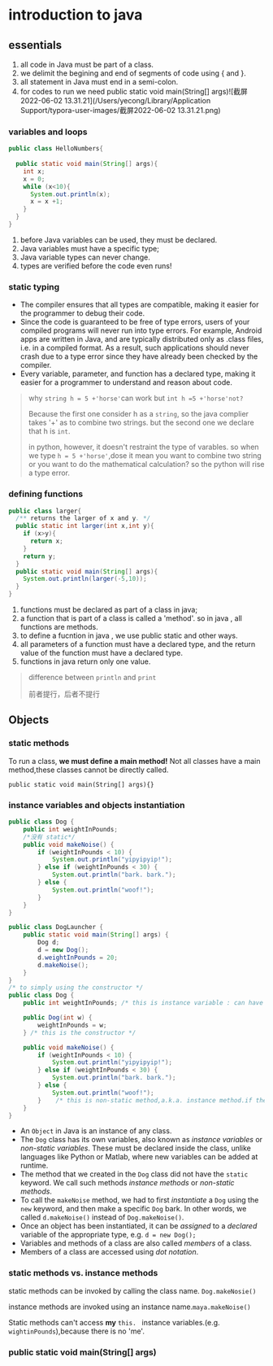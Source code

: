 # introduction to java

## essentials

1. all code in Java must be part of a class.
2. we delimit the begining and end of segments of code using { and }.
3. all statement in Java must end in a semi-colon.
4. for codes to run we need public static void main(String[] args)![截屏2022-06-02 13.31.21](/Users/yecong/Library/Application Support/typora-user-images/截屏2022-06-02 13.31.21.png)

### variables and loops

```java
public class HelloNumbers{
  
  public static void main(String[] args){
    int x;
    x = 0;
    while (x<10){
      System.out.println(x);
      x = x +1;
    }
  }
}
```

1. before Java variables can be used, they must be declared.
2. Java variables must have a specific type;
3. Java variable types can never change.
4. types are verified before the code even runs!

### static typing

- The compiler ensures that all types are compatible, making it easier for the programmer to debug their code.
- Since the code is guaranteed to be free of type errors, users of your compiled programs will never run into type errors. For example, Android apps are written in Java, and are typically distributed only as .class files, i.e. in a compiled format. As a result, such applications should never crash due to a type error since they have already been checked by the compiler.
- Every variable, parameter, and function has a declared type, making it easier for a programmer to understand and reason about code.

> why `string h = 5 +'horse'`can work but `int h =5 +'horse'not?`
>
> Because the first one consider h as a `string`, so the java complier takes '+' as to combine two strings. but the second one we declare that h is `int`.
>
> in python, however, it doesn't restraint the type of varables. so when we type `h = 5 +'horse'`,dose it mean you want to combine two string or you want to do the mathematical calculation? so the python will rise a type error.



### defining functions

```java
public class larger{
  /** returns the larger of x and y. */
  public static int larger(int x,int y){
    if (x>y){
      return x;
    }
    return y;
  }
  public static void main(String[] args){
    System.out.println(larger(-5,10));
  }
}
```

1. functions must be declared as part of a class in java;
2. a function that is part of a class is called a 'method'. so in java , all functions are methods.
3. to define a fucntion in java , we use public static and other ways.
4. all parameters of a function must have a declared type, and the return value of the function must have a declared type.
5. functions in java return only one value.

> difference between `println` and `print`
>
> 前者提行，后者不提行



## Objects

### static methods

To run a class, **we must define a main method!** Not all classes have a main method,these classes cannot be directly called.

`public static void main(String[] args){}`

### instance variables and objects instantiation

```java
public class Dog {
    public int weightInPounds;
    /*没有 static*/
    public void makeNoise() {
        if (weightInPounds < 10) {
            System.out.println("yipyipyip!");
        } else if (weightInPounds < 30) {
            System.out.println("bark. bark.");
        } else {
            System.out.println("woof!");
        }
    }    
}

public class DogLauncher {
    public static void main(String[] args) {
        Dog d;
        d = new Dog();
        d.weightInPounds = 20;
        d.makeNoise();
    }
}
/* to simply using the constructor */
public class Dog {
    public int weightInPounds; /* this is instance variable : can have many of these as you want. */

    public Dog(int w) {
        weightInPounds = w;
    } /* this is the constructor */

    public void makeNoise() {
        if (weightInPounds < 10) {
            System.out.println("yipyipyip!");
        } else if (weightInPounds < 30) {
            System.out.println("bark. bark.");
        } else {
            System.out.println("woof!");
        }    /* this is non-static method,a.k.a. instance method.if the method is going to be invoked by an instance of the class, then it should be non-static. roughly, if the method uses MY INSTANCE(dog w for example), it has to be non-static. */
    }
}
```

- An `Object` in Java is an instance of any class.
- The `Dog` class has its own variables, also known as *instance variables* or *non-static variables*. These must be declared inside the class, unlike languages like Python or Matlab, where new variables can be added at runtime.
- The method that we created in the `Dog` class did not have the `static` keyword. We call such methods *instance methods* or *non-static methods*.
- To call the `makeNoise` method, we had to first *instantiate* a `Dog` using the `new` keyword, and then make a specific `Dog` bark. In other words, we called `d.makeNoise()` instead of `Dog.makeNoise()`.
- Once an object has been instantiated, it can be *assigned* to a *declared* variable of the appropriate type, e.g. `d = new Dog();`
- Variables and methods of a class are also called *members* of a class.
- Members of a class are accessed using *dot notation*.

### static methods vs. instance methods

static methods can be invoked by calling the class name. `Dog.makeNosie()`

instance methods are invoked using an instance name.`maya.makeNoise()`

Static methods can't access **my** `this. ` instance variables.(e.g. `wightinPounds`),because there is no 'me'.



### public static void main(String[] args)

